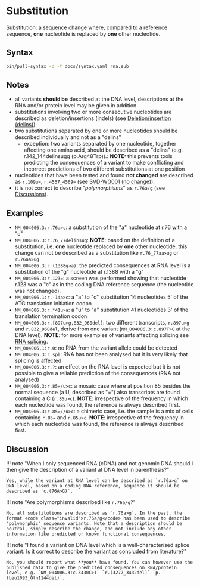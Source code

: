 # Substitution

<!-- ## Definition -->

Substitution: a sequence change where, compared to a reference sequence, **one** nucleotide is replaced by **one** other nucleotide.

## Syntax

```sh exec="true"
bin/pull-syntax -c -f docs/syntax.yaml rna.sub
```

## Notes

- all variants **should be** described at the DNA level, descriptions at the RNA and/or protein level may be given in addition
- substitutions involving two or more consecutive nucleotides are described as deletion/insertions (indels) (see [Deletion/insertion (delins)](delins.md)).
- two substitutions separated by one or more nucleotides should be described individually and not as a "delins"
    - exception: two variants separated by one nucleotide, together affecting one amino acid, should be described as a "delins" (e.g. r.142_144delinsugg (p.Arg48Trp)).: **NOTE:** this prevents tools predicting the consequences of a variant to make conflicting and incorrect predictions of two different substitutions at one position
- nucleotides that have been tested and found **not changed** are described as `r.109u=`, `r.4567_4569=` (see [SVD-WG001 (no change)](http://www.hgvs.org/mutnomen/accepted001.html)).
- it is not correct to describe "_polymorphisms_" as <code class="invalid">r.76a/g</code> (see [Discussions](#polymorphism)).

## Examples

- `NM_004006.3:r.76a>c`: a substitution of the "a" nucleotide at r.76 with a "c"
- `NM_004006.3:r.76_77delinsug`: **NOTE**: based on the definition of a substitution, i.e. **one** nucleotide replaced by **one** other nucleotide, this change can not be described as a substitution like <code class="invalid">r.76_77aa>ug</code> or <code class="invalid">r.76aa>ug</code>
- `NM_004006.3:r.(1388g>a)`: the predicted consequences at RNA level is a substitution of the "g" nucleotide at r.1388 with a "g"
- `NM_004006.3:r.123=`: a screen was performed showing that nucleotide r.123 was a "c" as in the coding DNA reference sequence (the nucleotide was not changed).
- `NM_004006.1:r.-14a>c`: a "a" to "c" substitution 14 nucleotides 5' of the ATG translation initiation codon
- `NM_004006.3:r.*41u>a`: a "u" to "a" substitution 41 nucleotides 3' of the translation termination codon
- `NM_004006.3:r.[897u>g,832_960del]`: two different transcripts, `r.897u>g` and `r.832_960del`, derive from one variant (`NM_004006.3:c.897T>G` at the DNA level). **NOTE**: for more examples of variants affecting splicing see [RNA splicing](splicing.md).
- `NM_004006.1:r.0`: no RNA from the variant allele could be detected
- `NM_004006.3:r.spl`: RNA has not been analysed but it is very likely that splicing is affected
- `NM_004006.3:r.?`: an effect on the RNA level is expected but it is not possible to give a reliable prediction of the consequences (RNA not analysed)
- `NM_004006.3:r.85=/u>c`: a mosaic case where at position 85 besides the normal sequence (a U, described as "=") also transcripts are found containing a C (`r.85u>c`). **NOTE**: irrespective of the frequency in which each nucleotide was found, the reference is always described first.
- `NM_004006.3:r.85=//u>c`: a chimeric case, i.e. the sample is a mix of cells containing `r.85=` and `r.85u>c`. **NOTE**: irrespective of the frequency in which each nucleotide was found, the reference is always described first.

## Discussion

!!! note "When I only sequenced RNA (cDNA) and not genomic DNA should I then give the description of a variant at DNA level in parenthesis?"

    Yes, while the variant at RNA level can be described as `r.76a>g` on DNA level, based on a coding DNA reference, sequence it should be described as `c.(76A>G)`.

!!! note "<a id="polymorphism"></a>Are polymorphisms described like <code class="invalid">r.76a/g</code>?"

    No, all substitutions are described as `r.76a>g`. In the past, the format <code class="invalid">r.76a/g</code> has been used to describe "polymorphic" sequence variants. Note that a description should be neutral, simply describe the change, and not include any other information like predicted or known functional consequences.

!!! note "I found a variant on DNA level which is a well-characterised splice variant. Is it correct to describe the variant as concluded from literature?"

    No, you should report what **you** have found. You can however use the published data to give the predicted consequences on RNA/protein level, e.g. `NM_004006.3:c.3430C>T` `r.(3277_3432del)` `p.(Leu1093_Gln1144del)`.
